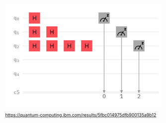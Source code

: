 <img src="circuit-khvbtzxs.png"/>

https://quantum-computing.ibm.com/results/5fbc014975dfb900135a9b12
